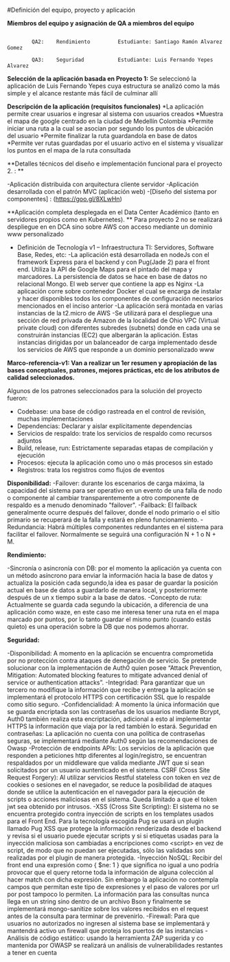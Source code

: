 #Definición del equipo, proyecto y aplicación

**Miembros del equipo y asignación de QA a miembros del equipo**

``` 		QA1: 	Disponibilidad  		Estudiante: Jorge Andres Hoyos Gomez

		QA2: 	Rendimiento			Estudiante: Santiago Ramón Alvarez Gomez
		
		QA3: 	Seguridad			Estudiante: Luis Fernando Yepes Alvarez
```

**Selección de la aplicación basada en Proyecto 1:**
Se seleccionó la aplicación de Luis Fernando Yepes cuya estructura se analizó como la más simple y el alcance restante más fácil de culminar allí

**Descripción de la aplicación (requisitos funcionales)**
*La aplicación permite crear usuarios e ingresar al sistema con usuarios creados
*Muestra el mapa de google centrado en la ciudad de Medellín Colombia
*Permite iniciar una ruta a la cual se asocian por segundo los puntos de ubicación del usuario
*Permite finalizar la ruta guardandola en base de datos
*Permite ver rutas guardadas por el usuario activo en el sistema y visualizar los puntos en el mapa de la ruta consultada

**Detalles técnicos del diseño e implementación funcional para el proyecto 2. : **

-Aplicación distribuida con arquitectura cliente servidor
-Aplicación desarrollada con el patrón MVC (aplicación web)
-[Diseño del sistema por componentes] : (https://goo.gl/8XLwHn) 

**Aplicación completa desplegada en el Data Center Académico (tanto en servidores propios como en Kubernetes). **
Para proyecto 2 no se realizará despliegue en en DCA sino sobre AWS con acceso mediante un dominio www personalizado

* Definición de Tecnología v1 – Infraestructura TI: Servidores, Software Base, Redes, etc: 
-La aplicación está desarrollada en nodeJs con el framework Express para el backend y con Pug(Jade 2) para el front end. Utiliza la API de Google Maps para el pintado del mapa y marcadores. La persistencia de datos se hace en base de datos no relacional Mongo. El web server que contiene la app es Nginx
-La aplicación corre sobre contenedor Docker el cual se encarga de instalar y hacer disponibles todos los componentes de configuración necesarios mencionados en el inciso anterior
-La aplicación será montada en varias instancias de la t2.micro de AWS
-Se utilizará para el despliegue una sección de red privada de Amazon de la localidad de Ohio VPC (Virtual private cloud) con diferentes subredes (subnets) donde en cada una se construirán instancias (EC2) que albergarán la aplicación. Estas instancias dirigidas por un balanceador de carga implementado desde los servicios de AWS que responde a un dominio personalizado www

**Marco-referencia-v1: Van a realizar un 1er resumen y apropiación de las bases conceptuales, patrones, mejores prácticas, etc de los atributos de calidad seleccionados.**

Algunos de los patrones seleccionados para la solución del proyecto fueron: 
- Codebase: una base de código rastreada en el control de revisión, muchas implementaciones
- Dependencias: Declarar y aislar explícitamente dependencias
- Servicios de respaldo: trate los servicios de respaldo como recursos adjuntos
- Build, release, run: Estrictamente separadas etapas de compilación y ejecución
- Procesos: ejecuta la aplicación como uno o más procesos sin estado
- Registros: trata los registros como flujos de eventos

**Disponibilidad:**
-Failover: durante los escenarios de carga máxima, la capacidad del sistema para ser operativo en un evento de una falla de nodo o componente al cambiar transparentemente a otro componente de respaldo es a menudo denominado "failover".
-Failback: El failback generalmente ocurre después del failover, donde el nodo primario o el sitio primario se recuperará de la falla y estará en pleno funcionamiento.
-Redundancia: Habrá múltiples componentes redundantes en el sistema para facilitar el failover. Normalmente se seguirá una configuración N + 1 o N + M.

**Rendimiento:**

-Sincronía o asincronía con DB: por el momento la aplicación ya cuenta con un método asíncrono para enviar la información hacia la base de datos y actualiza la posición cada segundo,la idea es pasar de guardar la posición actual en base de datos a guardarlo de manera local, y posteriormente después de un x tiempo subir a la base de datos.
-Concepto de ruta: Actualmente se guarda cada segundo la ubicación, a diferencia de una aplicación como waze, en este caso me interesa tener una ruta en el mapa marcado por puntos, por lo tanto guardar el mismo punto (cuando estás quieto) es una operación sobre la DB que nos podemos ahorrar.

**Seguridad:**

-Disponibilidad: A momento en la aplicación se encuentra comprometida por no protección contra ataques de denegación de servicio. Se pretende solucionar con la implementación de Auth0 quien posee “Attack Prevention, Mitigation: Automated blocking features to mitigate advanced denial of service or authentication attacks”.
-Integridad: Para garantizar que un tercero no modifique la información que recibe y entrega la aplicación se implementará el protocolo HTTPS con certificación SSL que lo respalde como sitio seguro.
-Confidencialidad: A momento la única información que se guarda encriptada son las contraseñas de los usuarios mediante Bcrypt, Auth0 también realiza esta encriptación, adicional a esto al implementar HTTPS la información que viaja por la red también lo estará. 
Seguridad en contraseñas: La aplicación no cuenta con una política de contraseñas seguras, se implementará mediante Auth0 según las recomendaciones de Owasp
-Protección de endpoints APIs: Los servicios de la aplicación que responden a peticiones http diferentes al login/registro,  se encuentran respaldados por un middleware que valida mediante JWT que si sean solicitados por un usuario auntenticado en el sistema. 
CSRF (Cross Site Request Forgery): Al utilizar servicios Restful stateless con token en vez de cookies o sesiones en el navegador, se reduce la posibilidad de ataques donde se utilice la autenticación en el navegador para la ejecución de scripts o acciones maliciosas en el sistema. Queda limitado a que el token jwt sea obtenido por intrusos.
-XSS (Cross Site Scripting): El sistema no se encuentra protegido contra inyección de scripts en los templates usados para el Front End. Para la tecnología escogida Pug se usará un plugin llamado Pug XSS que protege la información renderizada desde el backend y revisa si el usuario puede ejecutar scripts y si si etiquetas usadas para la inyección maliciosa son cambiadas a encripciones como &lt;script&gt; en vez de script, de modo que no puedan ser ejecutadas, sólo las validadas son realizadas por el plugin de manera protegida.
-Inyección NoSQL:  Recibir del front end una expresión como { $ne: 1 } que significa no igual a uno podría provocar que el query retorne toda la información de alguna colección al hacer match con dicha expresión. Sin embargo la aplicación no contempla campos que permitan este tipo de expresiones y el paso de valores por url por post tampoco lo permiten. La información para las consultas nunca llega en un string sino dentro de un archivo Bson y finalmente se implementará mongo-sanitize sobre los valores recibidos en el request antes de la consulta para terminar de prevenirlo.
-Firewall: Para que usuarios no autorizados no ingresen al sistema base se implementará y mantendrá activo un firewall que proteja los puertos de las instancias
-Análisis de código estático: usando la herramienta ZAP sugerida y co mantenida por OWASP se realizará un análisis de vulnerabilidades restantes a tener en cuenta
